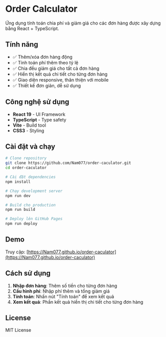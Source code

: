 # Order Calculator

Ứng dụng tính toán chia phí và giảm giá cho các đơn hàng được xây dựng bằng React + TypeScript.

## Tính năng

- ✅ Thêm/xóa đơn hàng động
- ✅ Tính toán phí thêm theo tỷ lệ
- ✅ Chia đều giảm giá cho tất cả đơn hàng
- ✅ Hiển thị kết quả chi tiết cho từng đơn hàng
- ✅ Giao diện responsive, thân thiện với mobile
- ✅ Thiết kế đơn giản, dễ sử dụng

## Công nghệ sử dụng

- **React 19** - UI Framework
- **TypeScript** - Type safety
- **Vite** - Build tool
- **CSS3** - Styling

## Cài đặt và chạy

```bash
# Clone repository
git clone https://github.com/Nam077/order-caculator.git
cd order-caculator

# Cài đặt dependencies
npm install

# Chạy development server
npm run dev

# Build cho production
npm run build

# Deploy lên GitHub Pages
npm run deploy
```

## Demo

Truy cập: [https://Nam077.github.io/order-caculator](https://Nam077.github.io/order-caculator)

## Cách sử dụng

1. **Nhập đơn hàng**: Thêm số tiền cho từng đơn hàng
2. **Cấu hình phí**: Nhập phí thêm và tổng giảm giá
3. **Tính toán**: Nhấn nút "Tính toán" để xem kết quả
4. **Xem kết quả**: Phần kết quả hiển thị chi tiết cho từng đơn hàng

## License

MIT License
